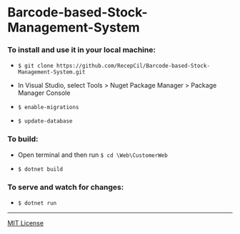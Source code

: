 # Barcode-based-Stock-Management-System

### To install and use it in your local machine:
              
- `$ git clone https://github.com/RecepCil/Barcode-based-Stock-Management-System.git`

- In Visual Studio, select Tools > Nuget Package Manager > Package Manager Console 

- `$ enable-migrations`

- `$ update-database`

### To build:

- Open terminal and then run `$ cd \Web\CustomerWeb`

- `$ dotnet build`

### To serve and watch for changes:

- `$ dotnet run`



---
[MIT License](https://opensource.org/licenses/MIT)

